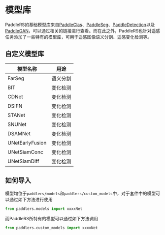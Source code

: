 # 模型库

PaddleRS的基础模型库来自[PaddleClas](https://github.com/PaddlePaddle/PaddleClas/blob/release/2.3/docs/zh_CN/algorithm_introduction/ImageNet_models.md)、[PaddleSeg](https://github.com/PaddlePaddle/PaddleSeg/blob/release/2.4/docs/model_zoo_overview_cn.md)、[PaddleDetection](https://github.com/PaddlePaddle/PaddleDetection/blob/release/2.3/README_cn.md#模型库)以及[PaddleGAN](https://github.com/PaddlePaddle/PaddleGAN/blob/develop/README_cn.md#模型库)，可以通过相关的链接进行查看。而在此之外，PaddleRS也针对遥感任务添加了一些特有的模型库，可用于遥感图像语义分割、遥感变化检测等。

## 自定义模型库

| 模型名称        | 用途     | 
| --------------- | -------- | 
| FarSeg          | 语义分割 |
| BIT             | 变化检测 |
| CDNet           | 变化检测 |
| DSIFN           | 变化检测 |
| STANet          | 变化检测 |
| SNUNet          | 变化检测 | 
| DSAMNet         | 变化检测 |
| UNetEarlyFusion | 变化检测 | 
| UNetSiamConc    | 变化检测 | 
| UNetSiamDiff    | 变化检测 | 


## 如何导入

模型均位于`paddlers/models`和`paddlers/custom_models`中，对于套件中的模型可以通过如下方法进行使用

```python
from paddlers.models import xxxxNet
```

而PaddleRS所特有的模型可以通过如下方法调用

```python
from paddlers.custom_models import xxxxNet
```

